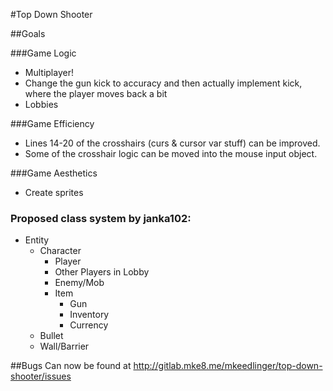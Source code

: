 #Top Down Shooter

##Goals

###Game Logic
- Multiplayer!
- Change the gun kick to accuracy and then actually implement kick, where the player moves back a bit
- Lobbies

###Game Efficiency
- Lines 14-20 of the crosshairs (curs & cursor var stuff) can be improved.
- Some of the crosshair logic can be moved into the mouse input object.

###Game Aesthetics
- Create sprites

### Proposed class system by janka102:
 - Entity
    - Character
        - Player
        - Other Players in Lobby
        - Enemy/Mob
	    - Item
	        - Gun
	        - Inventory
	        - Currency
    - Bullet
    - Wall/Barrier

##Bugs
Can now be found at http://gitlab.mke8.me/mkeedlinger/top-down-shooter/issues